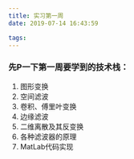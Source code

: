 ```yaml
---
title: 实习第一周
date: 2019-07-14 16:43:59

tags:
---
```


### 先P一下第一周要学到的技术栈：

1. 图形变换
2. 空间滤波
3. 卷积、傅里叶变换
4. 边缘滤波
5. 二维离散及其反变换
6. 各种滤波器的原理
7. MatLab代码实现


